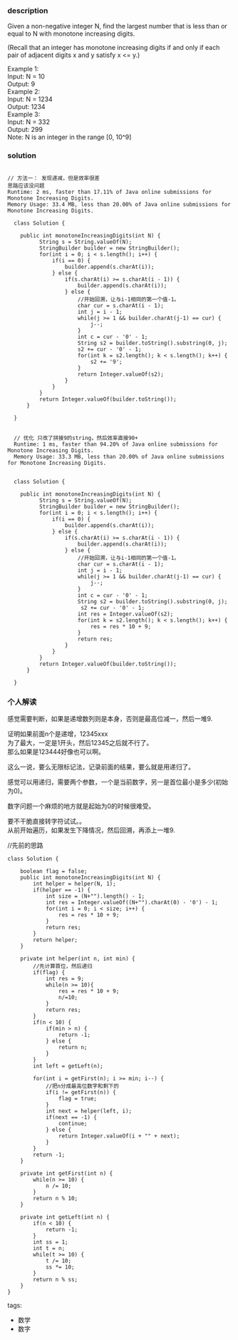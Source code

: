 ### description    
  Given a non-negative integer N, find the largest number that is less than or equal to N with monotone increasing digits.  
    
  (Recall that an integer has monotone increasing digits if and only if each pair of adjacent digits x and y satisfy x <= y.)  
    
  Example 1:  
  Input: N = 10  
  Output: 9  
  Example 2:  
  Input: N = 1234  
  Output: 1234  
  Example 3:  
  Input: N = 332  
  Output: 299  
  Note: N is an integer in the range [0, 10^9]  
### solution    
```    
  
// 方法一： 发现递减，但是效率很差  
思路应该没问题  
Runtime: 2 ms, faster than 17.11% of Java online submissions for Monotone Increasing Digits.  
Memory Usage: 33.4 MB, less than 20.00% of Java online submissions for Monotone Increasing Digits.  
  
  class Solution {  
      
    public int monotoneIncreasingDigits(int N) {  
          String s = String.valueOf(N);  
          StringBuilder builder = new StringBuilder();  
          for(int i = 0; i < s.length(); i++) {  
              if(i == 0) {  
                  builder.append(s.charAt(i));  
              } else {  
                  if(s.charAt(i) >= s.charAt(i - 1)) {  
                      builder.append(s.charAt(i));  
                  } else {  
                      //开始回溯，让与i-1相同的第一个值-1。  
                      char cur = s.charAt(i - 1);  
                      int j = i - 1;  
                      while(j >= 1 && builder.charAt(j-1) == cur) {  
                          j--;  
                      }  
                      int c = cur - '0' - 1;  
                      String s2 = builder.toString().substring(0, j);  
                      s2 += cur - '0' - 1;  
                      for(int k = s2.length(); k < s.length(); k++) {  
                          s2 += '9';  
                      }  
                      return Integer.valueOf(s2);  
                  }  
              }  
          }  
          return Integer.valueOf(builder.toString());  
      }  
    
  }  
    
    
  // 优化 只改了拼接9的string，然后效率直接90+    
  Runtime: 1 ms, faster than 94.20% of Java online submissions for Monotone Increasing Digits.  
  Memory Usage: 33.3 MB, less than 20.00% of Java online submissions for Monotone Increasing Digits.  
    
    
  class Solution {  
      
    public int monotoneIncreasingDigits(int N) {  
          String s = String.valueOf(N);  
          StringBuilder builder = new StringBuilder();  
          for(int i = 0; i < s.length(); i++) {  
              if(i == 0) {  
                  builder.append(s.charAt(i));  
              } else {  
                  if(s.charAt(i) >= s.charAt(i - 1)) {  
                      builder.append(s.charAt(i));  
                  } else {  
                      //开始回溯，让与i-1相同的第一个值-1。  
                      char cur = s.charAt(i - 1);  
                      int j = i - 1;  
                      while(j >= 1 && builder.charAt(j-1) == cur) {  
                          j--;  
                      }  
                      int c = cur - '0' - 1;  
                      String s2 = builder.toString().substring(0, j);  
                       s2 += cur - '0' - 1;  
                      int res = Integer.valueOf(s2);  
                      for(int k = s2.length(); k < s.length(); k++) {  
                          res = res * 10 + 9;  
                      }  
                      return res;  
                  }  
              }  
          }  
          return Integer.valueOf(builder.toString());  
      }  
    
  }  
```    
    
### 个人解读    
  感觉需要判断，如果是递增数列则是本身，否则是最高位减一，然后一堆9.  
    
  证明如果前面n个是递增，12345xxx  
  为了最大，一定是1开头，然后12345之后就不行了。  
  那么如果是123444好像也可以啊。  
    
  这么一说，要么无限标记法，记录前面的结果，要么就是用递归了。  
    
  感觉可以用递归，需要两个参数，一个是当前数字，另一是首位最小是多少(初始为0)。  
    
  数字问题一个麻烦的地方就是起始为0的时候很难受。  
    
  要不干脆直接转字符试试。。  
  从前开始遍历，如果发生下降情况，然后回溯，再添上一堆9.  
    
  //先前的思路  
  ```  
  class Solution {  
      
      boolean flag = false;  
      public int monotoneIncreasingDigits(int N) {  
          int helper = helper(N, 1);  
          if(helper == -1) {  
              int size = (N+"").length() - 1;  
              int res = Integer.valueOf((N+"").charAt(0) - '0') - 1;  
              for(int i = 0; i < size; i++) {  
                  res = res * 10 + 9;  
              }  
              return res;  
          }  
          return helper;  
      }  
    
      private int helper(int n, int min) {  
          //先计算首位，然后递归  
          if(flag) {  
              int res = 9;  
              while(n >= 10){  
                  res = res * 10 + 9;  
                  n/=10;  
              }  
              return res;  
          }  
          if(n < 10) {  
              if(min > n) {  
                  return -1;  
              } else {  
                  return n;  
              }  
          }  
          int left = getLeft(n);  
    
          for(int i = getFirst(n); i >= min; i--) {  
              //把n分成最高位数字和剩下的  
              if(i != getFirst(n)) {  
                  flag = true;  
              }  
              int next = helper(left, i);  
              if(next == -1) {  
                  continue;  
              } else {  
                  return Integer.valueOf(i + "" + next);  
              }  
          }  
          return -1;  
      }  
    
      private int getFirst(int n) {  
          while(n >= 10) {  
              n /= 10;  
          }  
          return n % 10;  
      }  
    
      private int getLeft(int n) {  
          if(n < 10) {  
              return -1;  
          }  
          int ss = 1;  
          int t = n;  
          while(t >= 10) {  
              t /= 10;  
              ss *= 10;  
          }  
          return n % ss;  
      }  
  }  
  ```  
   
    
tags:    
  -  数学  
  -  数字  
